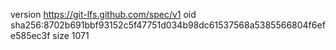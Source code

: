 version https://git-lfs.github.com/spec/v1
oid sha256:8702b691bbf93152c5f47751d034b98dc61537568a5385566804f6efe585ec3f
size 1071
